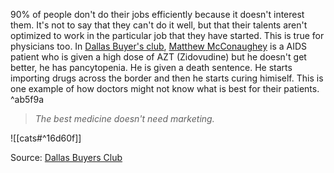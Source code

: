 90% of people don't do their jobs efficiently because it doesn't interest them. It's not to say that they can't do it well, but that their talents aren't optimized to work in the particular job that they have started. This is true for physicians too. In [Dallas Buyer's club](https://en.wikipedia.org/wiki/Dallas_Buyers_Club), [Matthew McConaughey](https://en.wikipedia.org/wiki/Matthew_McConaughey) is a AIDS patient who is given a high dose of AZT (Zidovudine) but he doesn't get better, he has pancytopenia. He is given a death sentence. He starts importing drugs across the border and then he starts curing himiself. This is one example of how doctors might not know what is best for their patients.  ^ab5f9a
>*The best medicine doesn't need marketing.*

![[cats#^16d60f]]


Source: [Dallas Buyers Club](https://en.wikipedia.org/wiki/Dallas_Buyers_Club)